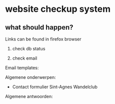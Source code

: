 # website checkup system

## what should happen?

Links can be found in firefox browser

1. check db status

2. check email

Email templates:

Algemene onderwerpen:

- Contact formulier Sint-Agnes Wandelclub

Algemene antwoorden:
